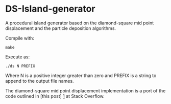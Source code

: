 DS-Island-generator
===================

A procedural island generator based on the diamond-square mid point displacement and the particle deposition algorithms.

Compile with:

    make

Execute as:

    ./ds N PREFIX

Where N is a positive integer greater than zero and PREFIX is a string to append to the output file names.

The diamond-square mid point displacement implementation is a port of the code outlined in [this post] [1] at Stack Overflow.

 [1]: http://stackoverflow.com/a/2773032
